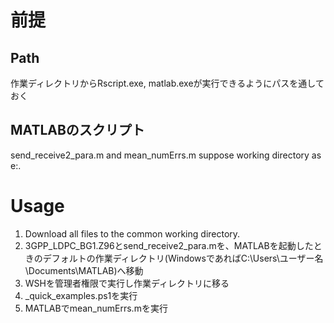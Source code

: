 # 前提
## Path
作業ディレクトリからRscript.exe, matlab.exeが実行できるようにパスを通しておく

## MATLABのスクリプト
send_receive2_para.m and mean_numErrs.m suppose working directory as e:\.


# Usage
1. Download all files to the common working directory.
2. 3GPP_LDPC_BG1.Z96とsend_receive2_para.mを、MATLABを起動したときのデフォルトの作業ディレクトリ(WindowsであればC:\Users\ユーザー名\Documents\MATLAB)へ移動
3. WSHを管理者権限で実行し作業ディレクトリに移る
4. _quick_examples.ps1を実行
5. MATLABでmean_numErrs.mを実行
